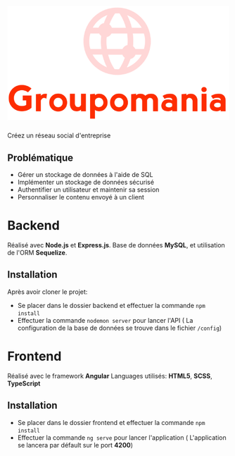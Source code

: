 # ![desktop reservia](/frontend/src/assets/icon-above-font-rogn.png)

Créez un réseau social d'entreprise

## Problématique

- Gérer un stockage de données à l'aide de SQL
- Implémenter un stockage de données sécurisé
- Authentifier un utilisateur et maintenir sa session
- Personnaliser le contenu envoyé à un client

# Backend

Réalisé avec **Node.js** et **Express.js**.
Base de données **MySQL**, et utilisation de l'ORM **Sequelize**.

## Installation 

Après avoir cloner le projet:
- Se placer dans le dossier backend et effectuer la commande `npm install`
- Effectuer la commande `nodemon server` pour lancer l'API
( La configuration de la base de données se trouve dans le fichier `/config`)

# Frontend

Réalisé avec le framework **Angular**
Languages utilisés: **HTML5**, **SCSS**, **TypeScript**

## Installation 

- Se placer dans le dossier frontend et effectuer la commande `npm install`
- Effectuer la commande `ng serve` pour lancer l'application
( L'application se lancera par défault sur le port **4200**)